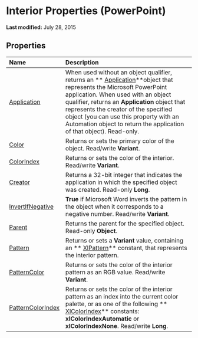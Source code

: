 
# Interior Properties (PowerPoint)

 **Last modified:** July 28, 2015


## Properties



|**Name**|**Description**|
|:-----|:-----|
| [Application](e3a38f50-c988-3af3-a58f-4a51a94f1296.md)|When used without an object qualifier, returns an  ** [Application](978c2b99-4271-b953-4283-73b5f3d96f41.md)**object that represents the Microsoft PowerPoint application. When used with an object qualifier, returns an  **Application** object that represents the creator of the specified object (you can use this property with an Automation object to return the application of that object). Read-only.|
| [Color](18018ef9-40a3-6e02-065e-4747d1506df1.md)|Returns or sets the primary color of the object. Read/write  **Variant**.|
| [ColorIndex](2f166d9b-6167-45ac-4c0f-08b64f5c3496.md)|Returns or sets the color of the interior. Read/write  **Variant**.|
| [Creator](fd81a1cd-30f9-63f6-a303-3fe3088991b9.md)|Returns a 32-bit integer that indicates the application in which the specified object was created. Read-only  **Long**.|
| [InvertIfNegative](3bba925e-449a-391d-e69c-c22956c160c6.md)| **True** if Microsoft Word inverts the pattern in the object when it corresponds to a negative number. Read/write **Variant**.|
| [Parent](485489f4-1729-f6e2-71f2-ad9f9f04cc58.md)|Returns the parent for the specified object. Read-only  **Object**.|
| [Pattern](f400b457-61ba-e923-debb-14abead41670.md)|Returns or sets a  **Variant** value, containing an ** [XlPattern](7db18f77-8808-a1ca-b9b5-81f7868a2c9b.md)** constant, that represents the interior pattern.|
| [PatternColor](eb8e0993-fe73-3ab5-3b89-e5a306b20149.md)|Returns or sets the color of the interior pattern as an RGB value. Read/write  **Variant**.|
| [PatternColorIndex](d7a42e0c-d3f4-85a1-009c-0b6d2385ee77.md)|Returns or sets the color of the interior pattern as an index into the current color palette, or as one of the following  ** [XlColorIndex](e9d26c5b-26f8-7baf-5f53-4beac789add3.md)** constants: **xlColorIndexAutomatic** or **xlColorIndexNone**. Read/write  **Long**.|
